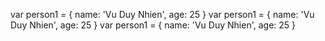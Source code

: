 var person1 = {
    name: 'Vu Duy Nhien',
    age: 25
}
var person1 = {
    name: 'Vu Duy Nhien',
    age: 25
}
var person1 = {
    name: 'Vu Duy Nhien',
    age: 25
}
